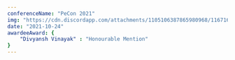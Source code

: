 ```yaml
---
conferenceName: "PeCon 2021"
img: "https://cdn.discordapp.com/attachments/1105106387865980968/1167160139569189045/blank.png"
date: "2021-10-24"
awardeeAward: {
    "Divyansh Vinayak" : "Honourable Mention"
}
---
```

